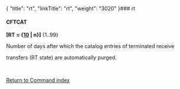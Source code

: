 {
    "title": "rt",
    "linkTitle": "rt",
    "weight": "3020"
}### <span id="rt"></span>rt

#### CFTCAT

**\[RT = {<u>10</u> | n}\]** {1..99}

Number of days after which the catalog entries of terminated receive
transfers (RT state) are automatically purged.

 

[Return to Command index](../../)
